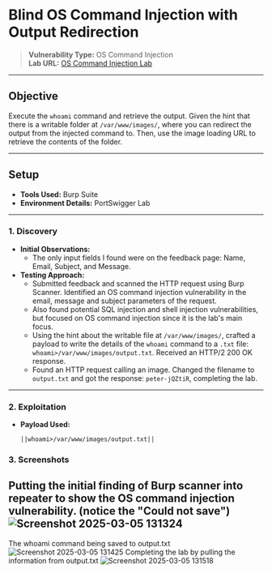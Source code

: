 # Blind OS Command Injection with Output Redirection

> **Vulnerability Type:**   OS Command Injection  
> **Lab URL:** [OS Command Injection Lab](https://portswigger.net/web-security/os-command-injection/lab-blind-output-redirection)

---

## Objective  
Execute the `whoami` command and retrieve the output. Given the hint that there is a writable folder at `/var/www/images/`, where you can redirect the output from the injected command to. Then, use the image loading URL to retrieve the contents of the folder.

---

## Setup  
- **Tools Used:** Burp Suite  
- **Environment Details:** PortSwigger Lab  

--- 

### 1. **Discovery**  
- **Initial Observations:**  
  - The only input fields I found were on the feedback page: Name, Email, Subject, and Message.
- **Testing Approach:**  
  - Submitted feedback and scanned the HTTP request using Burp Scanner. Identified an OS command injection vulnerability in the email, message and subject parameters of the request.
  - Also found potential SQL injection and shell injection vulnerabilities, but focused on OS command injection since it is the lab's main focus.
  - Using the hint about the writable file at `/var/www/images/`, crafted a payload to write the details of the `whoami` command to a `.txt` file: `whoami>/var/www/images/output.txt`. Received an HTTP/2 200 OK response.
  - Found an HTTP request calling an image. Changed the filename to `output.txt` and got the response: `peter-jQZtiR`, completing the lab.

---

### 2. **Exploitation**  
- **Payload Used:**  
  ```shell
  ||whoami>/var/www/images/output.txt||
  ```
### 3. **Screenshots**
Putting the initial finding of Burp scanner into repeater to show the OS command injection vulnerability. (notice the "Could not save")
![Screenshot 2025-03-05 131324](https://github.com/user-attachments/assets/3512a326-fcc2-45af-a063-f54c82f8102a)
---
The whoami command being saved to output.txt
![Screenshot 2025-03-05 131425](https://github.com/user-attachments/assets/b93ad343-94b1-476e-abeb-983830dcb9a0)
Completing the lab by pulling the information from output.txt
![Screenshot 2025-03-05 131518](https://github.com/user-attachments/assets/df92335c-baec-4b40-9b45-9bd0efb9fdd2)
